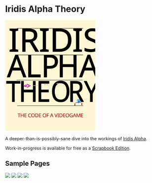 # Iridis Alpha Theory
[<img height=360 src="https://github.com/mwenge/iatheory/raw/main/src/cover/pdf/cover_front.svg">](https://github.com/mwenge/iatheory/raw/main/out/iatheory_scrapbook.pdf)

A deeper-than-is-possibly-sane dive into the workings of [Iridis Alpha](https://github.com/mwenge/iridisalpha/).


Work-in-progress is available for free as a [Scrapbook Edition](https://github.com/mwenge/iatheory/raw/main/out/iatheory_scrapbook.pdf).


## Sample Pages
<img height=560 src="https://github.com/mwenge/iatheory/raw/main/docs/page1.png">
<img height=560 src="https://github.com/mwenge/iatheory/raw/main/docs/page2.png">
<img height=560 src="https://github.com/mwenge/iatheory/raw/main/docs/page3.png">
<img height=560 src="https://github.com/mwenge/iatheory/raw/main/docs/page4.png">
